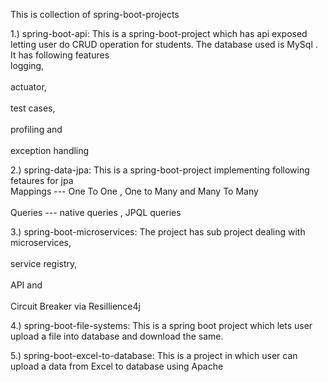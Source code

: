 This is collection of  spring-boot-projects

   1.) spring-boot-api: This is a spring-boot-project which has api exposed letting user do CRUD operation for students. The database used is MySql . It has following features
					<br> logging,</br>
				       <br>actuator,</br> 
					<br>test cases,</br>
					<br>profiling and</br>
					<br>exception handling</br>
					
   2.) spring-data-jpa: This is a spring-boot-project implementing following fetaures for jpa
					<br> Mappings --- One To One , One to Many and Many To Many</br>
					<br> Queries  --- native queries , JPQL queries </br>
					 
					
   3.) spring-boot-microservices: The project has sub project dealing with 
					<br>microservices,</br>
					<br>service registry,</br>
					<br>API and</br>
					<br>Circuit Breaker via Resillience4j</br>
	
   4.) spring-boot-file-systems: This is a spring boot project which lets user upload a file into database and download the same. <br>
	
   5.) spring-boot-excel-to-database: This is a project in which user can upload a data from Excel to database using Apache 
					 
					 